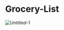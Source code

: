 # Grocery-List
![Untitled-1](https://user-images.githubusercontent.com/81244698/133406455-5a4ab9e2-81fd-411a-898d-5ea06268bdf7.jpg)
